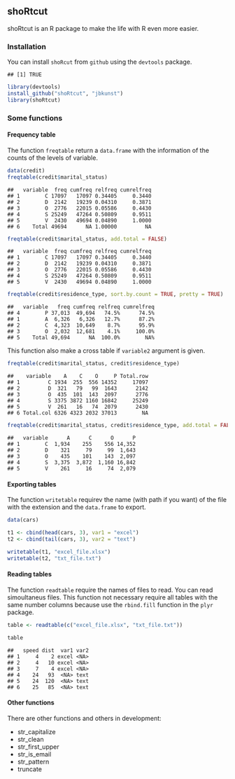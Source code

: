 ## shoRtcut

shoRtcut is an R package to make the life with R even more easier.

### Installation

You can install `shoRcut` from `github` using the `devtools` package.


```
## [1] TRUE
```





```r
library(devtools)
install_github("shoRtcut", "jbkunst")
library(shoRtcut)
```





### Some functions

#### Frequency table

The function `freqtable` return a `data.frame` with the information of the counts of the levels of variable.


```r
data(credit)
freqtable(credit$marital_status)
```

```
##   variable  freq cumfreq relfreq cumrelfreq
## 1        C 17097   17097 0.34405     0.3440
## 2        D  2142   19239 0.04310     0.3871
## 3        O  2776   22015 0.05586     0.4430
## 4        S 25249   47264 0.50809     0.9511
## 5        V  2430   49694 0.04890     1.0000
## 6    Total 49694      NA 1.00000         NA
```

```r
freqtable(credit$marital_status, add.total = FALSE)
```

```
##   variable  freq cumfreq relfreq cumrelfreq
## 1        C 17097   17097 0.34405     0.3440
## 2        D  2142   19239 0.04310     0.3871
## 3        O  2776   22015 0.05586     0.4430
## 4        S 25249   47264 0.50809     0.9511
## 5        V  2430   49694 0.04890     1.0000
```

```r
freqtable(credit$residence_type, sort.by.count = TRUE, pretty = TRUE)
```

```
##   variable   freq cumfreq relfreq cumrelfreq
## 4        P 37,013  49,694   74.5%      74.5%
## 1        A  6,326   6,326   12.7%      87.2%
## 2        C  4,323  10,649    8.7%      95.9%
## 3        O  2,032  12,681    4.1%     100.0%
## 5    Total 49,694      NA  100.0%        NA%
```


This function also make a cross table if `variable2` argument is given.


```r
freqtable(credit$marital_status, credit$residence_type)
```

```
##    variable    A    C    O     P Total.row
## 1         C 1934  255  556 14352     17097
## 2         D  321   79   99  1643      2142
## 3         O  435  101  143  2097      2776
## 4         S 3375 3872 1160 16842     25249
## 5         V  261   16   74  2079      2430
## 6 Total.col 6326 4323 2032 37013        NA
```

```r
freqtable(credit$marital_status, credit$residence_type, add.total = FALSE, pretty = TRUE)
```

```
##   variable      A      C      O      P
## 1        C  1,934    255    556 14,352
## 2        D    321     79     99  1,643
## 3        O    435    101    143  2,097
## 4        S  3,375  3,872  1,160 16,842
## 5        V    261     16     74  2,079
```



#### Exporting tables

The function `writetable` requirev the name (with path if you want) of the file with the extension and the `data.frame` to export. 


```r
data(cars)

t1 <- cbind(head(cars, 3), var1 = "excel")
t2 <- cbind(tail(cars, 3), var2 = "text")

writetable(t1, "excel_file.xlsx")
writetable(t2, "txt_file.txt")
```


#### Reading tables

The function `readtable` require the names of files to read. You can read simoultaneus files. This function not necessary require all tables with the same number columns because use the `rbind.fill` function in the `plyr` package.



```r
table <- readtable(c("excel_file.xlsx", "txt_file.txt"))
```


```r
table
```

```
##   speed dist  var1 var2
## 1     4    2 excel <NA>
## 2     4   10 excel <NA>
## 3     7    4 excel <NA>
## 4    24   93  <NA> text
## 5    24  120  <NA> text
## 6    25   85  <NA> text
```


#### Other functions
There are other functions and others in development:
* str_capitalize
* str_clean
* str_first_upper
* str_is_email
* str_pattern
* truncate
